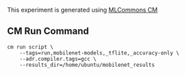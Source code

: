 This experiment is generated using [MLCommons CM](https://github.com/mlcommons/ck)
## CM Run Command
```
cm run script \
	--tags=run,mobilenet-models,_tflite,_accuracy-only \
	--adr.compiler.tags=gcc \
	--results_dir=/home/ubuntu/mobilenet_results
```